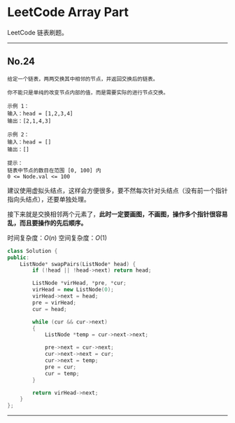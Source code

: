 # LeetCode Array Part

LeetCode 链表刷题。

---------------------------------------------------------------

## No.24

```
给定一个链表，两两交换其中相邻的节点，并返回交换后的链表。

你不能只是单纯的改变节点内部的值，而是需要实际的进行节点交换。

示例 1：
输入：head = [1,2,3,4]
输出：[2,1,4,3]

示例 2：
输入：head = []
输出：[]

提示：
链表中节点的数目在范围 [0, 100] 内
0 <= Node.val <= 100
```

建议使用虚拟头结点，这样会方便很多，要不然每次针对头结点（没有前一个指针指向头结点），还要单独处理。

接下来就是交换相邻两个元素了，**此时一定要画图，不画图，操作多个指针很容易乱，而且要操作的先后顺序。**


时间复杂度：$O(n)$
空间复杂度：$O(1)$


```cpp
class Solution {
public:
    ListNode* swapPairs(ListNode* head) {
        if (!head || !head->next) return head;

        ListNode *virHead, *pre, *cur;
        virHead = new ListNode(0);
        virHead->next = head;
        pre = virHead;
        cur = head;

        while (cur && cur->next)
        {
            ListNode *temp = cur->next->next;

            pre->next = cur->next;
            cur->next->next = cur;
            cur->next = temp;
            pre = cur;
            cur = temp;
        }

        return virHead->next;
    }
};
```
---------------------------------------------------------------

